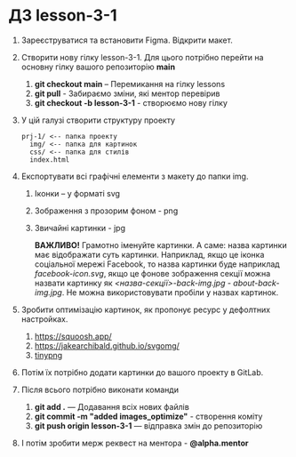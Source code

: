 # ДЗ lesson-3-1

1. Зареєструватися та встановити Figma. Відкрити макет.

2. Створити нову гілку lesson-3-1. Для цього потрібно перейти на основну гілку вашого репозиторію **main**

   1. **git checkout main** – Перемикання на гілку lessons
   2. **git pull** - Забираємо зміни, які ментор перевірив
   3. **git checkout -b lesson-3-1** - створюємо нову гілку

3. У цій галузі створити структуру проекту

   ````
   prj-1/ <-- папка проекту
     img/ <-- папка для картинок
     css/ <-- папка для стилів
     index.html
   ````

4. Експортувати всі графічні елементи з макету до папки img.

   1. Іконки – у форматі svg
   2. Зображення з прозорим фоном - png
   3. Звичайні картинки - jpg


      **ВАЖЛИВО!** Грамотно іменуйте картинки. А саме: назва картинки має відображати суть картинки. Наприклад, якщо це іконка соціальної мережі Facebook, то назва картинки буде наприклад *facebook-icon.svg*, якщо це фонове зображення секції можна назвати картинку як *<назва-секції>-back-img.jpg* - *about-back- img.jpg*. Не можна використовувати пробіли у назвах картинок.

4. Зробити оптимізацію картинок, як пропонує ресурс у дефолтних настройках.

   1. https://squoosh.app/
   2. https://jakearchibald.github.io/svgomg/
   3. [tinypng](https://tinypng.com/)

5. Потім їх потрібно додати картинки до вашого проекту в GitLab.

6. Після всього потрібно виконати команди

   1. **git add .** — Додавання всіх нових файлів
   2. **git commit -m "added images_optimize"** - створення коміту
   3. **git push origin lesson-3-1** — відправка змін до репозиторію

7. І потім зробити мерж реквест на ментора - **@alpha.mentor**
